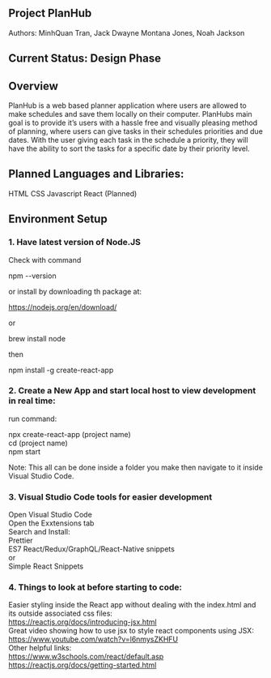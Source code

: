 ﻿## Project PlanHub

Authors: 
  MinhQuan Tran,
  Jack Dwayne Montana Jones,
  Noah Jackson
  
## Current Status: Design Phase

## Overview 
PlanHub is a web based planner application where users are allowed to make schedules and save them locally on their computer. PlanHubs main goal is to provide it’s users with a hassle free and visually pleasing method of planning, where users can give tasks in their schedules priorities and due dates. With the user giving each task in the schedule a priority, they will have the ability to sort the tasks for a specific date by their priority level. 

## Planned Languages and Libraries:
HTML
CSS
Javascript
React (Planned)


## Environment Setup
### 1. Have latest version of Node.JS
Check with command 

npm --version

or install by downloading th package at:

https://nodejs.org/en/download/

or 

brew install node

then

npm install -g create-react-app

### 2. Create a New App and start local host to view development in real time:

run command:

npx create-react-app (project name)  
cd (project name)  
npm start  

Note: This all can be done inside a folder you make then navigate to it inside Visual Studio Code.  

### 3. Visual Studio Code tools for easier development
Open Visual Studio Code  
Open the Exxtensions tab  
Search and Install:  
Prettier  
ES7 React/Redux/GraphQL/React-Native snippets  
or  
Simple React Snippets  

### 4. Things to look at before starting to code:

Easier styling inside the React app without dealing with the index.html and its outside associated css files:  
https://reactjs.org/docs/introducing-jsx.html  
Great video showing how to use jsx to style react components using JSX:  
https://www.youtube.com/watch?v=l6nmysZKHFU  
Other helpful links:  
https://www.w3schools.com/react/default.asp  
https://reactjs.org/docs/getting-started.html  
